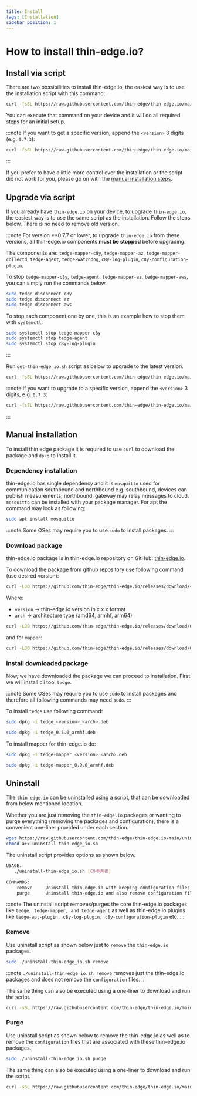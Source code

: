 ```yaml
---
title: Install
tags: [Installation]
sidebar_position: 1
---
```


# How to install thin-edge.io?

## Install via script

There are two possibilities to install thin-edge.io, the easiest way is to use the installation script with this command:

```sh
curl -fsSL https://raw.githubusercontent.com/thin-edge/thin-edge.io/main/get-thin-edge_io.sh | sudo sh -s
```

You can execute that command on your device and it will do all required steps for an initial setup.

:::note
If you want to get a specific version, append the `<version>` 3 digits (e.g. `0.7.3`):

```sh
curl -fsSL https://raw.githubusercontent.com/thin-edge/thin-edge.io/main/get-thin-edge_io.sh | sudo sh -s <version>
```
:::

If you prefer to have a little more control over the installation or the script did not work for you,
please go on with the [manual installation steps](#manual-installation-steps).

## Upgrade via script

If you already have `thin-edge.io` on your device, to upgrade `thin-edge.io`,
the easiest way is to use the same script as the installation. Follow the steps below.
There is no need to remove old version.

:::note
For version **0.7.7 or lower, to upgrade `thin-edge.io` from these versions,
all thin-edge.io components **must be stopped** before upgrading.

The components are:
`tedge-mapper-c8y`, `tedge-mapper-az`, `tedge-mapper-collectd`, `tedge-agent`, `tedge-watchdog`, `c8y-log-plugin`, `c8y-configuration-plugin`.

To stop `tedge-mapper-c8y`, `tedge-agent`, `tedge-mapper-az`, `tedge-mapper-aws`, you can simply run the commands below.

```sh
sudo tedge disconnect c8y
sudo tedge disconnect az
sudo tedge disconnect aws
```

To stop each component one by one, this is an example how to stop them with `systemctl`:

```sh
sudo systemctl stop tedge-mapper-c8y
sudo systemctl stop tedge-agent
sudo systemctl stop c8y-log-plugin
```
:::

Run `get-thin-edge_io.sh` script as below to upgrade to the latest version.

```sh
curl -fsSL https://raw.githubusercontent.com/thin-edge/thin-edge.io/main/get-thin-edge_io.sh | sudo sh -s
```

:::note
If you want to upgrade to a specific version, append the `<version>` 3 digits, e.g. `0.7.3`:

```sh
curl -fsSL https://raw.githubusercontent.com/thin-edge/thin-edge.io/main/get-thin-edge_io.sh | sudo sh -s <version>
```
:::

## Manual installation

To install thin edge package it is required to use `curl` to download the package and `dpkg` to install it.

### Dependency installation

thin-edge.io has single dependency and it is `mosquitto` used for communication southbound and northbound e.g. southbound, devices can publish measurements; northbound, gateway may relay messages to cloud.
`mosquitto` can be installed with your package manager. For apt the command may look as following:

```sh
sudo apt install mosquitto
```

:::note
Some OSes may require you to use `sudo` to install packages.
:::

### Download package

thin-edge.io package is in thin-edge.io repository on GitHub: [thin-edge.io](https://github.com/thin-edge/thin-edge.io/releases).

To download the package from github repository use following command (use desired version):

```sh
curl -LJO https://github.com/thin-edge/thin-edge.io/releases/download/<package>_<version>_<arch>.deb
```

Where:
- `version` -> thin-edge.io version in x.x.x format
- `arch` -> architecture type (amd64, armhf, arm64)

```sh title="Example"
curl -LJO https://github.com/thin-edge/thin-edge.io/releases/download/0.9.0/tedge_0.9.0_armhf.deb
```

and for `mapper`:

```sh title="Example"
curl -LJO https://github.com/thin-edge/thin-edge.io/releases/download/0.9.0/tedge-mapper_0.9.0_armhf.deb
```

### Install downloaded package

Now, we have downloaded the package we can proceed to installation. First we will install cli tool `tedge`.

:::note
Some OSes may require you to use `sudo` to install packages and therefore all following commands may need `sudo`.
:::

To install `tedge` use following command:

```sh
sudo dpkg -i tedge_<version>_<arch>.deb
```

```sh title="Example"
sudo dpkg -i tedge_0.5.0_armhf.deb
```

To install mapper for thin-edge.io do:

```sh
sudo dpkg -i tedge-mapper_<version>_<arch>.deb
```

```sh title="Example"
sudo dpkg -i tedge-mapper_0.9.0_armhf.deb
```

## Uninstall

The `thin-edge.io` can be uninstalled using a script, that can be downloaded
from below mentioned location.

Whether you are just removing the `thin-edge.io` packages or wanting to purge everything (removing the packages and configuration), there is a convenient one-liner provided under each section.

```sh
wget https://raw.githubusercontent.com/thin-edge/thin-edge.io/main/uninstall-thin-edge_io.sh
chmod a+x uninstall-thin-edge_io.sh
```

The uninstall script provides options as shown below.

```sh
USAGE: 
   ./uninstall-thin-edge_io.sh [COMMAND]
    
COMMANDS:
    remove     Uninstall thin-edge.io with keeping configuration files
    purge      Uninstall thin-edge.io and also remove configuration files
```

:::note
The uninstall script removes/purges the core thin-edge.io packages like `tedge,
tedge-mapper, and tedge-agent` as well as thin-edge.io plugins like `tedge-apt-plugin,
c8y-log-plugin, c8y-configuration-plugin` etc.
:::

### Remove

Use uninstall script as shown below just to `remove` the `thin-edge.io` packages.

```sh
sudo ./uninstall-thin-edge_io.sh remove
```

:::note
`./uninstall-thin-edge_io.sh remove` removes just the thin-edge.io packages and does not remove the `configuration` files.
:::

The same thing can also be executed using a one-liner to download and run the script.

```sh
curl -sSL https://raw.githubusercontent.com/thin-edge/thin-edge.io/main/uninstall-thin-edge_io.sh | sudo sh -s remove
```

### Purge

Use uninstall script as shown below to remove the thin-edge.io as well as to remove the `configuration` files that are
associated with these thin-edge.io packages.

```sh
sudo ./uninstall-thin-edge_io.sh purge
```

The same thing can also be executed using a one-liner to download and run the script.

```sh
curl -sSL https://raw.githubusercontent.com/thin-edge/thin-edge.io/main/uninstall-thin-edge_io.sh | sudo sh -s purge
```
